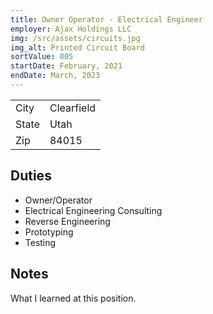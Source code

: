 ```yaml
---
title: Owner Operator - Electrical Engineer
employer: Ajax Holdings LLC
img: /src/assets/circuits.jpg
img_alt: Printed Circuit Board
sortValue: 005
startDate: February, 2021
endDate: March, 2023 
---
```

|            |  |
| --         |--| 
| City       | Clearfield |
| State      | Utah | 
| Zip        | 84015 |

## Duties
* Owner/Operator
* Electrical Engineering Consulting
* Reverse Engineering
* Prototyping
* Testing

## Notes
What I learned at this position.
